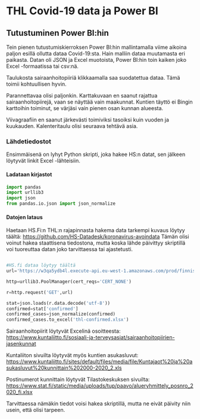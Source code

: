 # THL Covid-19 data ja Power BI

## Tutustuminen Power BI:hin
Tein pienen tutustumiskierroksen Power BI:hin mallintamalla viime aikoina paljon esillä ollutta dataa Covid-19:sta. Hain malliin dataa muutamasta eri paikasta. Datan oli JSON ja Excel muotoista, Power BI:hin toin kaiken joko Excel -formaatissa tai csv:nä. 

Taulukosta sairaanhoitopiiriä klikkaamalla saa suodatettua dataa. Tämä toimii kohtuullisen hyvin. 

Parannettavaa olisi paljonkin. Karttakuvaan en saanut rajattua sairaanhoitopiirejä, vaan se näyttää vain maakunnat. Kuntien täyttö ei Bingin karttoihin toiminut, se värjäsi vain pienen osan kunnan alueesta.

Viivagraafiin en saanut järkevästi toimiviksi tasoiksi kuin vuoden ja kuukauden. Kalenteritaulu olisi seuraava tehtävä asia.

### Lähdetiedostot

Ensimmäisenä on lyhyt Python skripti, joka hakee HS:n datat, sen jälkeen löytyvät linkit Excel -lähteisiin.

#### Ladataan kirjastot


```python
import pandas
import urllib3
import json
from pandas.io.json import json_normalize

```

#### Datojen lataus

Haetaan HS.Fi:n THL:n rajapinnasta hakema data tarkempi kuvaus löytyy täältä: https://github.com/HS-Datadesk/koronavirus-avoindata
Tämän olisi voinut hakea staattisena tiedostona, mutta koska lähde päivittyy skriptillä voi tuoreuttaa datan joko tarvittaessa tai ajastetusti.


```python

#HS.fi dataa löytyy täältä
url='https://w3qa5ydb4l.execute-api.eu-west-1.amazonaws.com/prod/finnishCoronaData/v2'

http=urllib3.PoolManager(cert_reqs='CERT_NONE')

r=http.request('GET',url)

stat=json.loads(r.data.decode('utf-8'))
confirmed=stat['confirmed']
confirmed_cases=json_normalize(confirmed)
confirmed_cases.to_excel('thl-confirmed.xlsx')
```
 

Sairaanhoitopiirit löytyvät Excelinä osoitteesta: https://www.kuntaliitto.fi/sosiaali-ja-terveysasiat/sairaanhoitopiirien-jasenkunnat

Kuntaliiton sivuilta löytyvät myös kuntien asukasluvut: https://www.kuntaliitto.fi/sites/default/files/media/file/Kuntajaot%20ja%20asukasluvut%20kunnittain%202000-2020_2.xls

Postinumerot kunnittain löytyvät Tilastokeskuksen sivuilta: https://www.stat.fi/static/media/uploads/tup/paavo/alueryhmittely_posnro_2020_fi.xlsx

Tarvittaessa nämäkin tiedot voisi hakea skriptillä, mutta ne eivät päivity niin usein, että olisi tarpeen.
